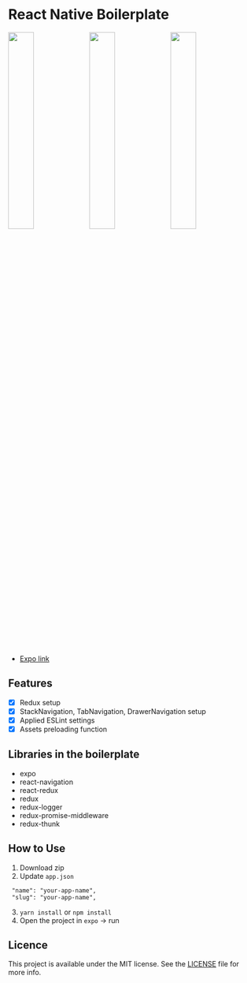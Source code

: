 # React Native Boilerplate

<img src='https://github.com/WataruMaeda/react-native-boilerplate/blob/master/assets/demo/demo.png' width='32%'> <img src='https://github.com/WataruMaeda/react-native-boilerplate/blob/master/assets/demo/demo2.png' width='32%'> <img src='https://github.com/WataruMaeda/react-native-boilerplate/blob/master/assets/demo/demo3.gif' width='32%'> 

- [Expo link](https://expo.io/@wataru/react-native-boilerplate)

## Features
- [x] Redux setup
- [x] StackNavigation, TabNavigation, DrawerNavigation setup
- [x] Applied ESLint settings
- [x] Assets preloading function

## Libraries in the boilerplate

- expo
- react-navigation
- react-redux
- redux
- redux-logger
- redux-promise-middleware
- redux-thunk

## How to Use

1. Download zip
2. Update `app.json`
```
 "name": "your-app-name",
 "slug": "your-app-name",
```
3. `yarn install` or `npm install`
4. Open the project in `expo` -> run

## Licence

This project is available under the MIT license. See the [LICENSE](https://github.com/WataruMaeda/react-native-boilerplate/blob/master/LICENSE) file for more info.
